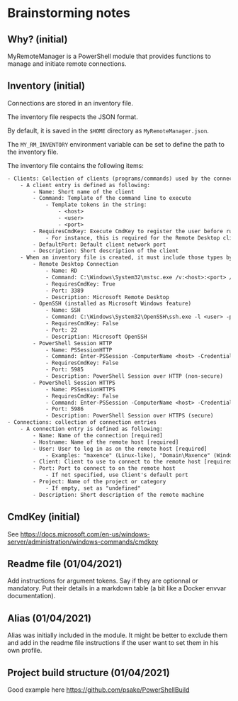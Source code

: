 # Brainstorming notes

## Why? (initial)

MyRemoteManager is a PowerShell module that provides functions to manage and initiate remote connections.

## Inventory (initial)

Connections are stored in an inventory file.

The inventory file respects the JSON format.

By default, it is saved in the `$HOME` directory as `MyRemoteManager.json`.

The `MY_RM_INVENTORY` environment variable can be set to define the path to the inventory file.

The inventory file contains the following items:

``` txt
- Clients: Collection of clients (programs/commands) used by the connection entries
    - A client entry is defined as following:
        - Name: Short name of the client
        - Command: Template of the command line to execute
            - Template tokens in the string:
                - <host>
                - <user>
                - <port>
        - RequiresCmdKey: Execute CmdKey to register the user before running the command
            - For instance, this is required for the Remote Desktop client (mstsc.exe)
        - DefaultPort: Default client network port
        - Description: Short description of the client
    - When an inventory file is created, it must include those types by default:
        - Remote Desktop Connection
            - Name: RD
            - Command: C:\Windows\System32\mstsc.exe /v:<host>:<port> /fullscreen
            - RequiresCmdKey: True
            - Port: 3389
            - Description: Microsoft Remote Desktop
        - OpenSSH (installed as Microsoft Windows feature)
            - Name: SSH
            - Command: C:\Windows\System32\OpenSSH\ssh.exe -l <user> -p <port> <host>
            - RequiresCmdKey: False
            - Port: 22
            - Description: Microsoft OpenSSH
        - PowerShell Session HTTP
            - Name: PSSessionHTTP
            - Command: Enter-PSSession -ComputerName <host> -Credential <user> -Port <port>
            - RequiresCmdKey: False
            - Port: 5985
            - Description: PowerShell Session over HTTP (non-secure)
        - PowerShell Session HTTPS
            - Name: PSSessionHTTPS
            - RequiresCmdKey: False
            - Command: Enter-PSSession -ComputerName <host> -Credential <user> -Port <port> -UseSSL
            - Port: 5986
            - Description: PowerShell Session over HTTPS (secure)
- Connections: collection of connection entries
    - A connection entry is defined as following:
        - Name: Name of the connection [required]
        - Hostname: Name of the remote host [required]
        - User: User to log in as on the remote host [required]
            - Examples: "maxence" (Linux-like), "Domain\Maxence" (Windows-like)
        - Client: Client to use to connect to the remote host [required]
        - Port: Port to connect to on the remote host
            - If not specified, use Client's default port
        - Project: Name of the project or category
            - If empty, set as "undefined"
        - Description: Short description of the remote machine
```

## CmdKey (initial)

See <https://docs.microsoft.com/en-us/windows-server/administration/windows-commands/cmdkey>

## Readme file (01/04/2021)

Add instructions for argument tokens.
Say if they are optionnal or mandatory.
Put their details in a markdown table (a bit like a Docker envvar documentation).

## Alias (01/04/2021)

Alias was initially included in the module.
It might be better to exclude them and add in the readme file instructions if the user want to set them in his own profile.

## Project build structure (01/04/2021)

Good example here <https://github.com/psake/PowerShellBuild>
